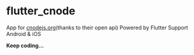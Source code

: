 # flutter_cnode
App for [cnodejs.org][1](thanks to their open api) Powered by Flutter Support Android &amp; iOS

**Keep coding...**


  [1]: https://cnodejs.org/